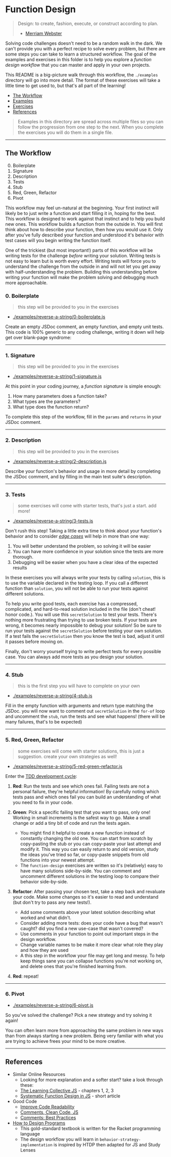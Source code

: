 # Function Design

> Design: to create, fashion, execute, or construct according to plan.
> - [Merriam Webster](https://www.merriam-webster.com/dictionary/design)

Solving code challenges doesn't need to be a random walk in the dark.  We can't provide you with a perfect recipe to solve every problem, but there are some steps you can take to learn a structured workflow.  The goal of the examples and exercises in this folder is to help you explore a _function design workflow_ that you can master and apply in your own projects.

This README is a big-picture walk through this workflow, the `./examples` directory will go into more detail. The format of these exercises will take a little time to get used to, but that's all part of the learning!

- [The Workflow](#the-workflow)
- <a href='./examples?hyf' target='_blank'>Examples</a>
- <a href='./exercises?hyf' target='_blank'>Exercises</a>
- [References](#references)

> Examples in this directory are spread across multiple files so you can follow the progression from one step to the next.  When you complete the exercises you will do them in a single file.

---

## The Workflow

0. Boilerplate
1. Signature
2. Description
3. Tests
4. Stub
5. Red, Green, Refactor
6. Pivot

This workflow may feel un-natural at the beginning. Your first instinct will likely be to just write a function and start filling it in, hoping for the best. This workflow is designed to work against that instinct and to help you build new ones.  This workflow builds a function from the outside in.  You will first think about how to describe your function, then how you would use it.  Only after you've fully described your function and understood it's behavior with test cases will you begin writing the function itself.

One of the trickiest (but most important!) parts of this workflow will be writing tests for the challenge _before_ writing your solution.  Writing tests is not easy to learn but is worth every effort.  Writing tests will force you to understand the challenge from the outside in and will not let you get away with half-understanding the problem.  Building this understanding before writing your function will make the problem solving and debugging much more approachable.


### 0. Boilerplate

> this step will be provided to you in the exercises

- <a href='./examples/reverse-a-string/0-boilerplate.js?study' target='_blank'>./examples/reverse-a-string/0-boilerplate.js</a>


Create an empty JSDoc comment, an empty function, and empty unit tests. This code is 100% generic to any coding challenge, writing it down will help get over blank-page syndrome:

---

### 1. Signature

> this step will be provided to you in the exercises

- <a href='./examples/reverse-a-string/1-signature.js?study' target='_blank'>./examples/reverse-a-string/1-signature.js</a>

At this point in your coding journey, a _function signature_ is simple enough:

1. How many parameters does a function take?
2. What types are the parameters?
3. What type does the function return?

To complete this step of the workflow, fill in the `params` and `returns` in your JSDoc comment.


---

### 2. Description

> this step will be provided to you in the exercises

- <a href='./examples/reverse-a-string/2-description.js?study' target='_blank'>./examples/reverse-a-string/2-description.js</a>

Describe your function's behavior and usage in more detail by completing the JSDoc comment, and by filling in the main test suite's description.

---

### 3. Tests

> some exercises will come with starter tests, that's just a start. add more!

- <a href='./examples/reverse-a-string/3-tests.js?study' target='_blank'>./examples/reverse-a-string/3-tests.js</a>

Don't rush this step!  Taking a little extra time to think about your function's behavior and to consider [_edge cases_](https://www.geeksforgeeks.org/dont-forget-edge-cases/) will help in more than one way:

1. You will better understand the problem, so solving it will be easier
2. You can have more confidence in your solution since the tests are more thorough.
3. Debugging will be easier when you have a clear idea of the expected results

In these exercises you will always write your tests by calling `solution`, this is to use the variable declared in the testing loop.  If you call a different function than `solution`, you will not be able to run your tests against different solutions.

To help you write good tests, each exercise has a compressed, complicated, and hard-to-read solution included in the file (don't cheat! honor code.).  You will use this `secretSolution` to test your tests.  There's nothing more frustrating than trying to use broken tests.  If your tests are wrong, it becomes nearly impossible to debug your solution!  So be sure to run your tests against the `secretSolution` before testing your own solution.  If a test fails the `secretSolution` then you know the test is bad, adjust it until it passes before moving on.

Finally, don't worry yourself trying to write perfect tests for every possible case.  You can always add more tests as you design your solution.

---

### 4. Stub

> this is the first step you will have to complete on your own

- <a href='./examples/reverse-a-string/4-stub.js?study' target='_blank'>./examples/reverse-a-string/4-stub.js</a>

Fill in the empty function with arguments and return type matching the JSDoc.  you will now want to comment out `secretSolution` in the `for-of` loop and uncomment the `stub`, run the tests and see what happens! (there will be many failures, that's to be expected)

---

### 5. Red, Green, Refactor

> some exercises will come with starter solutions, this is just a suggestion. create your own strategies as well!

- <a href='./examples/reverse-a-string/5-red-green-refactor.js?study' target='_blank'>./examples/reverse-a-string/5-red-green-refactor.js</a>

Enter the [TDD development cycle](https://www.youtube.com/watch?v=m43Ma_8TPH0):

1. **Red**: Run the tests and see which ones fail. Failing tests are not a personal failure, they're helpful information!  By carefully noting which tests pass and which ones fail you can build an understanding of what you need to fix in your code.
2. **Green**: Pick a specific failing test that you want to pass, only one! Working in small increments is the safest way to go. Make a small change or add a tiny bit of code and run the tests again.
    - You might find it helpful to create a new function instead of constantly changing the old one. You can start from scratch by copy-pasting the stub or you can copy-paste your last attempt and modify it. This way you can easily return to and old version, study the ideas you've tried so far, or copy-paste snippets from old functions into your newest attempt.
    - The `function-design` exercises are written so it's (relatively) easy to have many solutions side-by-side.  You can comment and uncomment different solutions in the testing loop to compare their behavior side-by-side.

3. **Refactor**: After passing your chosen test, take a step back and revaluate your code. Make some changes so it's easier to read and understand (but don't try to pass any new tests!).
    - Add some comments above your latest solution describing what worked and what didn't.
    - Consider adding more tests: does your code have a bug that wasn't caught? did you find a new use-case that wasn't covered?
    - Use comments in your function to point out important steps in the design workflow.
    - Change variable names to be make it more clear what role they play and how they are used
    - A this step in the workflow your file may get long and messy. To help keep things sane you can collapse functions you're not working on, and delete ones that you're finished learning from.

4. **Red**: repeat!

---

### 6. Pivot

- <a href='./examples/reverse-a-string/6-pivot.js?study' target='_blank'>./examples/reverse-a-string/6-pivot.js</a>

So you've solved the challenge?  Pick a new strategy and try solving it again!

You can often learn more from approaching the same problem in new ways than from always starting a new problem.  Being very familiar with what you are trying to achieve frees your mind to be more creative.

---

## References

- Similar Online Resources
  - Looking for more explanation and a softer start?  take a look through these:
  - [The Learning Collective JS](http://tlcjs.org/index.html) - chapters 1, 2, 3
  - [Systematic Function Design in JS](https://wavded.com/post/htdp-functions/) - short article
- Good Code
  - [Improve Code Readability](https://dev.to/briwa/simple-ways-to-improve-code-readability-2n8c)
  - [Comments, Clean Code, JS](https://medium.com/better-programming/javascript-clean-code-comments-c926d5aae2cb)
  - [Comments: Best Practices](https://www.elegantthemes.com/blog/wordpress/how-to-comment-your-code-like-a-pro-best-practices-and-good-habits)
- [How to Design Programs](https://htdp.org/2019-02-24/part_preface.html)
  - This gold-standard textbook is written for the Racket programming language
  - The design workflow you will learn in `behavior-strategy-implementation` is inspired by HTDP then adapted for JS and Study Lenses
